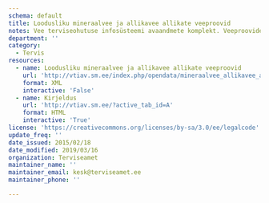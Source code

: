 ```yaml
---
schema: default
title: Loodusliku mineraalvee ja allikavee allikate veeproovid
notes: Vee terviseohutuse infosüsteemi avaandmete komplekt. Veeproovide puhul esitatakse ainult avalikustamisele kuuluvad veeproovid. Veevärkide puhul esitatakse ainult järelevalve aluste veevärkide veeproovid. Veeallikate puhul esitatakse ainult kasutuses olevate veeallikate veeproovid.
department: ''
category:
  - Tervis
resources:
  - name: Loodusliku mineraalvee ja allikavee allikate veeproovid
    url: 'http://vtiav.sm.ee/index.php/opendata/mineraalvee_allikavee_allika_veeproovid.xml'
    format: XML
    interactive: 'False'
  - name: Kirjeldus
    url: 'http://vtiav.sm.ee/?active_tab_id=A'
    format: HTML
    interactive: 'True'
license: 'https://creativecommons.org/licenses/by-sa/3.0/ee/legalcode'
update_freq: ''
date_issued: 2015/02/18
date_modified: 2019/03/16
organization: Terviseamet
maintainer_name: ''
maintainer_email: kesk@terviseamet.ee
maintainer_phone: ''

---
```

